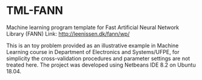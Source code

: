 # TML-FANN
Machine learning program template for Fast Artificial Neural Network Library (FANN)
Link: http://leenissen.dk/fann/wp/ 

This is an toy problem provided as an illustrative example in Machine Learning 
course in Department of Electronics and Systems/UFPE, for simplicity the 
cross-validation procedures and parameter settings are not treated here. 
The project was developed using Netbeans IDE 8.2 on Ubuntu 18.04.
